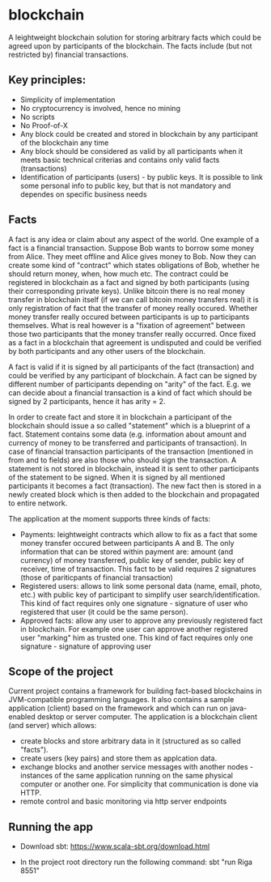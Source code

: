 # blockchain

A leightweight blockchain solution for storing arbitrary facts which could be agreed upon by participants of the blockchain.
The facts include (but not restricted by) financial transactions.

## Key principles:

- Simplicity of implementation
- No cryptocurrency is involved, hence no mining
- No scripts
- No Proof-of-X
- Any block could be created and stored in blockchain by any participant of the blockchain any time
- Any block should be considered as valid by all participants when it meets basic technical criterias and contains only valid facts (transactions)
- Identification of participants (users) - by public keys. It is possible to link some personal info to public key, but that is not mandatory and dependes on specific business needs

## Facts

A fact is any idea or claim about any aspect of the world. One example of a fact is a financial transaction. 
Suppose Bob wants to borrow some money from Alice. They meet offline and Alice gives money to Bob. Now they can create some kind of "contract" which states obligations of Bob, whether he should return money, when, how much etc. The contract could be registered in blockchain as a fact and signed by both participants (using their corresponding private keys). Unlike bitcoin there is no real money transfer in blockchain itself (if we can call bitcoin money transfers real) it is only registration of fact that the transfer of money really occured. Whether money transfer really occured between participants is up to participants themselves. What is real however is a "fixation of agreement" between those two participants that the money transfer really occurred. Once fixed as a fact in a blockchain that agreement is undisputed and could be verified by both participants and any other users of the blockchain.

A fact is valid if it is signed by all participants of the fact (transaction) and could be verified by any participant of blockchain. A fact can be signed by different number of participants depending on "arity" of the fact. E.g. we can decide about a financial transaction is a kind of fact which should be signed by 2 participants, hence it has arity = 2.

In order to create fact and store it in blockchain a participant of the blockchain should issue a so called "statement" which is a blueprint of a fact. Statement contains some data (e.g. information about amount and currency of money to be transferred and participants of transaction). In case of financial transaction participants of the transaction (mentioned in from and to fields) are also those who should sign the transaction. A statement is not stored in blockchain, instead it is sent to other participants of the statement to be signed. When it is signed by all mentioned participants it becomes a fact (transaction). The new fact then is stored in a newly created block which is then added to the blockchain and propagated to entire network.

The application at the moment supports three kinds of facts:
- Payments: leightweight contracts which allow to fix as a fact that some money transfer occured between participants A and B. The only information that can be stored within payment are: amount (and currency) of money transferred, public key of sender, public key of receiver, time of transaction. This fact to be valid requires 2 signatures (those of pariticpants of financial transaction)
- Registered users: allows to link some personal data (name, email, photo, etc.) with public key of participant to simplify user search/identification. This kind of fact requires only one signature - signature of user who registered that user (it could be the same person).
- Approved facts: allow any user to approve any previously registered fact in blockchain. For example one user can approve another registered user "marking" him as trusted one. This kind of fact requires only one signature - signature of approving user

## Scope of the project

Current project contains a framework for building fact-based blockchains in JVM-compatible programming languages.
It also contains a sample application (client) based on the framework and which can run on java-enabled desktop or server computer. The application is a blockchain client (and server) which allows:
- create blocks and store arbitrary data in it (structured as so called "facts").
- create users (key pairs) and store them as applcation data.
- exchange blocks and another service messages with another nodes - instances of the same application running on the same physical computer or another one. For simplicity that communication is done via HTTP.
- remote control and basic monitoring via http server endpoints

## Running the app

- Download sbt:
https://www.scala-sbt.org/download.html

- In the project root directory run the following command:
sbt "run Riga 8551"


